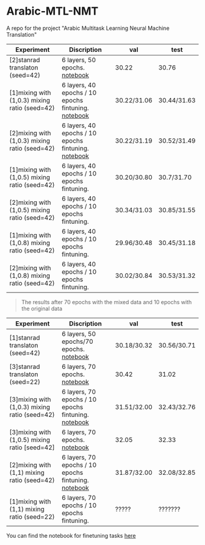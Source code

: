 # Arabic-MTL-NMT
A repo for the project "Arabic Multitask Learning Neural Machine Translation"

|      Experiment          |           Discription           |   val     |    test     |
|    -------------         |     -----------------------     |  ------------ | ------------    |
| [2]stanrad translaton (seed=42)  |      6 layers, 50 epochs. [notebook](https://bit.ly/3wtO7Wo)    |    30.22   |   30.76         |
| [1]mixing with (1,0.3) mixing ratio (seed=42) |  6 layers, 40 epochs / 10 epochs fintuning. [notebook](https://bit.ly/3hzsUGh)  |  30.22/31.06 |  30.44/31.63  | 
| [2]mixing with (1,0.3) mixing ratio (seed=42) |  6 layers, 40 epochs / 10 epochs fintuning. [notebook](https://bit.ly/3r44O9D)  |  30.22/31.19 |  30.52/31.49  |
| [1]mixing with (1,0.5) mixing ratio (seed=42) |  6 layers, 40 epochs / 10 epochs fintuning.      |     30.20/30.80     |   30.7/31.70   |
| [2]mixing with (1,0.5) mixing ratio (seed=42) |  6 layers, 40 epochs / 10 epochs fintuning.      |     30.34/31.03 |   30.85/31.55      |
| [1]mixing with (1,0.8) mixing ratio (seed=42) |  6 layers, 40 epochs / 10 epochs fintuning.      |     29.96/30.48       |   30.45/31.18  |
| [2]mixing with (1,0.8) mixing ratio (seed=42) |  6 layers, 40 epochs / 10 epochs fintuning.      |     30.02/30.84 |   30.53/31.32    |

>The results after 70 epochs with the mixed data and 10 epochs with the original data

|      Experiment          |           Discription           |   val     |    test     |
|    -------------         |     -----------------------     |  ------------ | ------------    |
| [1]stanrad translaton (seed=42)  |      6 layers, 50 epochs/70 epochs. [notebook](https://bit.ly/3wxSeRd)      |   30.18/30.32   |    30.56/30.71   |
| [3]stanrad translaton (seed=22)  |      6 layers, 70 epochs. [notebook](https://bit.ly/3mWOjwm)   |    30.42   |   31.02   |
| [3]mixing with (1,0.3) mixing ratio (seed=42) |  6 layers, 70 epochs / 10 epochs fintuning. [notebook](https://bit.ly/3mW5KwH)  |  31.51/32.00 |  32.43/32.76  |
| [3]mixing with (1,0.5) mixing ratio [seed=42] |  6 layers, 70 epochs. [notebook](https://bit.ly/3gLWsj3)      |     32.05   |    32.33    |
| [2]mixing with (1,1) mixing ratio (seed=42)   |  6 layers, 70 epochs / 10 epochs fintuning. [notebook](https://bit.ly/3zCUIQN)  |  31.87/32.00 | 32.08/32.85 |
| [1]mixing with (1,1) mixing ratio (seed=22)   |  6 layers, 70 epochs / 10 epochs fintuning.      |    ?????      |   ???????    |







You can find the notebook for finetuning tasks [here](https://colab.research.google.com/drive/1C0xC56U1VmDhcE02rGbGb4b2SvypGZmS?usp=sharing) 

  


